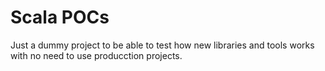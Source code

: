 # Scala POCs 

Just a dummy project to be able to test how new libraries and tools works
with no need to use producction projects.